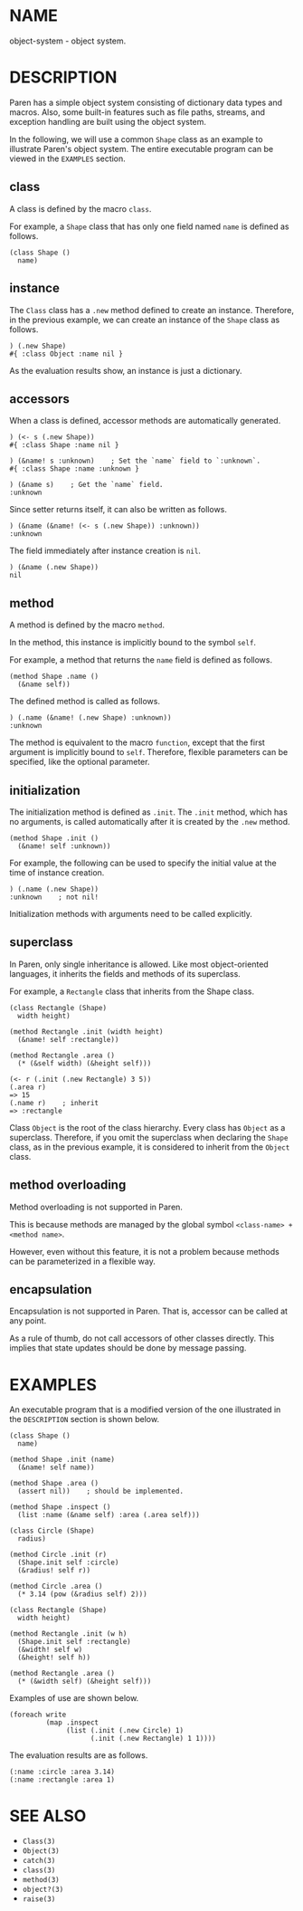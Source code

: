 # NAME
object-system - object system.

# DESCRIPTION
Paren has a simple object system consisting of dictionary data types and macros. Also, some built-in features such as file paths, streams, and exception handling are built using the object system.

In the following, we will use a common `Shape` class as an example to illustrate Paren's object system. The entire executable program can be viewed in the `EXAMPLES` section.

## class
A class is defined by the macro `class`.

For example, a `Shape` class that has only one field named `name` is defined as follows.

    (class Shape ()
      name)

## instance
The `Class` class has a `.new` method defined to create an instance. Therefore, in the previous example, we can create an instance of the `Shape` class as follows.

    ) (.new Shape)
    #{ :class Object :name nil }

As the evaluation results show, an instance is just a dictionary.

## accessors
When a class is defined, accessor methods are automatically generated.

    ) (<- s (.new Shape))
    #{ :class Shape :name nil }
    
    ) (&name! s :unknown)    ; Set the `name` field to `:unknown`.
    #{ :class Shape :name :unknown }
    
    ) (&name s)    ; Get the `name` field.
    :unknown

Since setter returns itself, it can also be written as follows.

    ) (&name (&name! (<- s (.new Shape)) :unknown))
    :unknown

The field immediately after instance creation is `nil`.

    ) (&name (.new Shape))
    nil

## method
A method is defined by the macro `method`.

In the method, this instance is implicitly bound to the symbol `self`.

For example, a method that returns the `name` field is defined as follows.

    (method Shape .name ()
      (&name self))

The defined method is called as follows.

    ) (.name (&name! (.new Shape) :unknown))
    :unknown

The method is equivalent to the macro `function`, except that the first argument is implicitly bound to `self`. Therefore, flexible parameters can be specified, like the optional parameter.

## initialization
The initialization method is defined as `.init`. The `.init` method, which has no arguments, is called automatically after it is created by the `.new` method.

    (method Shape .init ()
      (&name! self :unknown))

For example, the following can be used to specify the initial value at the time of instance creation.

    ) (.name (.new Shape))
    :unknown    ; not nil!

Initialization methods with arguments need to be called explicitly.

## superclass
In Paren, only single inheritance is allowed.  Like most object-oriented languages, it inherits the fields and methods of its superclass.

For example, a `Rectangle` class that inherits from the Shape class.

    (class Rectangle (Shape)
      width height)
    
    (method Rectangle .init (width height)
      (&name! self :rectangle))
    
    (method Rectangle .area ()
      (* (&self width) (&height self)))
    
    (<- r (.init (.new Rectangle) 3 5))
    (.area r)
    => 15
    (.name r)    ; inherit
    => :rectangle

Class `Object` is the root of the class hierarchy. Every class has `Object` as a superclass. Therefore, if you omit the superclass when declaring the `Shape` class, as in the previous example, it is considered to inherit from the `Object` class.

## method overloading
Method overloading is not supported in Paren.

This is because methods are managed by the global symbol `<class-name> + <method name>`.

However, even without this feature, it is not a problem because methods can be parameterized in a flexible way.

## encapsulation
Encapsulation is not supported in Paren. That is, accessor can be called at any point.

As a rule of thumb, do not call accessors of other classes directly. This implies that state updates should be done by message passing.

# EXAMPLES
An executable program that is a modified version of the one illustrated in the `DESCRIPTION` section is shown below.

    (class Shape ()
      name)
    
    (method Shape .init (name)
      (&name! self name))
    
    (method Shape .area ()
      (assert nil))    ; should be implemented.
    
    (method Shape .inspect ()
      (list :name (&name self) :area (.area self)))
    
    (class Circle (Shape)
      radius)
    
    (method Circle .init (r)
      (Shape.init self :circle)
      (&radius! self r))
    
    (method Circle .area ()
      (* 3.14 (pow (&radius self) 2)))
    
    (class Rectangle (Shape)
      width height)
    
    (method Rectangle .init (w h)
      (Shape.init self :rectangle)
      (&width! self w)
      (&height! self h))
    
    (method Rectangle .area ()
      (* (&width self) (&height self)))

Examples of use are shown below.

    (foreach write
             (map .inspect
                  (list (.init (.new Circle) 1)
                        (.init (.new Rectangle) 1 1))))

The evaluation results are as follows.

    (:name :circle :area 3.14)
    (:name :rectangle :area 1)

# SEE ALSO
- `Class(3)`
- `Object(3)`
- `catch(3)`
- `class(3)`
- `method(3)`
- `object?(3)`
- `raise(3)`
